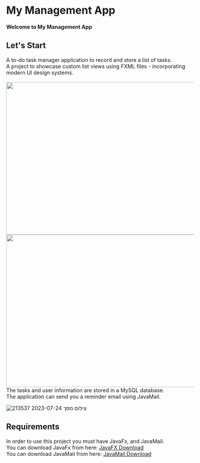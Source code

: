 # My Management App
<b> Welcome to My Management App </b><br>
</p>
<h2>Let's Start</h2>
A to-do task manager application to record and store a list of tasks.<br>
A project to showcase custom list views using FXML files - incorporating modern UI design systems.<br><br>
<img src="https://user-images.githubusercontent.com/118209251/255683139-26c4b898-5921-4308-a4d0-47361dd35c9a.png" height="410" width="600" ><br>
<img src="https://github-production-user-asset-6210df.s3.amazonaws.com/118209251/255686250-c53f4cdc-fdc6-45ee-b41c-d536c83f717d.png" height="410" width="600" ><br>
The tasks and user information are stored in a MySQL database.<br>
The application can send you a reminder email using JavaMail.<br>

![צילום מסך 2023-07-24 213537](https://github.com/Inbar767/My-Management-App/assets/118209251/06120568-d7a9-422b-b70b-a9c8afb7ff7f)


<h2>Requirements</h2>
In order to use this project you must have JavaFx, and JavaMail.<br>
You can download JavaFx from here: <a href="https://www.oracle.com/java/technologies/install-javafx-sdk.html">JavaFX Download</a><br>
You can download JavaMail from here: <a href="https://javaee.github.io/javamail/#Download_JavaMail_Release">JavaMail Download</a><br>

